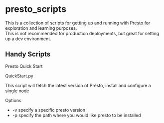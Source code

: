 # presto_scripts
This is a collection of scripts for getting up and running with Presto for exploration and learning purposes.  
This is not recommended for production deployments, but great for setting up a dev environment.

## Handy Scripts
Presto Quick Start

QuickStart.py

This script will fetch the latest version of Presto, install and configure a single node 

Options
* -v specify a specific presto version
* -p specify the path where you would like presto to be installed
